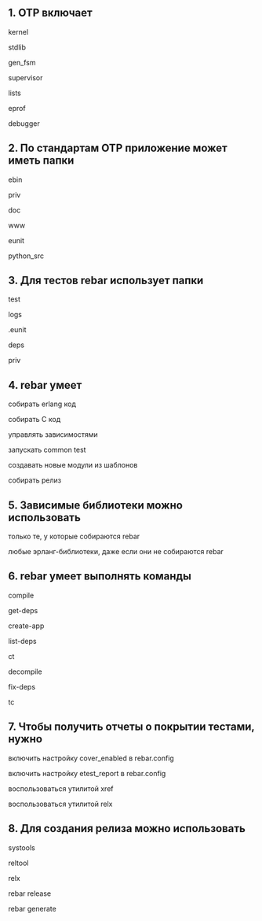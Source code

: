 ## 1. OTP включает

kernel

stdlib

gen_fsm

supervisor

lists

eprof

debugger


## 2. По стандартам OTP приложение может иметь папки

ebin

priv

doc

www

eunit

python_src


## 3. Для тестов rebar использует папки

test

logs

.eunit

deps

priv


## 4. rebar умеет

собирать erlang код

собирать С код

управлять зависимостями

запускать common test

создавать новые модули из шаблонов

собирать релиз


## 5. Зависимые библиотеки можно использовать

только те, у которые собираются rebar

любые эрланг-библиотеки, даже если они не собираются rebar


## 6. rebar умеет выполнять команды

compile

get-deps

create-app

list-deps

ct

decompile

fix-deps

tc


## 7. Чтобы получить отчеты о покрытии тестами, нужно

включить настройку cover_enabled в rebar.config

включить настройку etest_report в rebar.config

воспользоваться утилитой xref

воспользоваться утилитой relx



## 8. Для создания релиза можно использовать

systools

reltool

relx

rebar release

rebar generate
